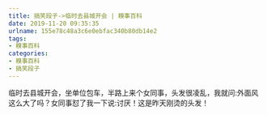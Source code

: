 ```yaml
---
title: 搞笑段子->临时去县城开会 | 糗事百科
date: 2019-11-20 09:35:35
urlname: 155e78c48a3c6e0ebfac340b80db14e2
tags: 
- 糗事百科
categories:
- 糗事百科
- 搞笑段子
---
```

临时去县城开会，坐单位包车，半路上来个女同事，头发很凌乱，我就问:外面风这么大了吗？女同事怼了我一下说:讨厌！这是昨天刚烫的头发！



